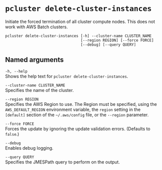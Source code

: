 # `pcluster delete-cluster-instances`<a name="pcluster.delete-cluster-instances-v3"></a>

Initiate the forced termination of all cluster compute nodes\. This does not work with AWS Batch clusters\.

```
pcluster delete-cluster-instances [-h] --cluster-name CLUSTER_NAME
                                  [--region REGION] [--force FORCE]
                                  [--debug] [--query QUERY]
```

## Named arguments<a name="pcluster-v3.delete-cluster-instances.namedargs"></a>

`-h, --help`  
Shows the help text for `pcluster delete-cluster-instances`\.

`--cluster-name CLUSTER_NAME`  
Specifies the name of the cluster\.

`--region REGION`  
Specifies the AWS Region to use\. The Region must be specified, using the `AWS_DEFAULT_REGION` environment variable, the `region` setting in the `[default]` section of the `~/.aws/config` file, or the `--region` parameter\.

`--force FORCE`  
Forces the update by ignoring the update validation errors\. \(Defaults to `false`\.\)

`--debug`  
Enables debug logging\.

`--query QUERY`  
Specifies the JMESPath query to perform on the output\.